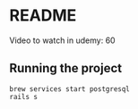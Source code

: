 # README

Video to watch in udemy: 60

## Running the project

```
brew services start postgresql
rails s
```